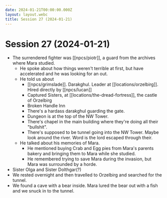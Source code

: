 ```yaml
---
date: 2024-01-21T00:00:00.000Z
layout: layout.webc
title: Session 27 (2024-01-21)
---
```

# Session 27 (2024-01-21)

- The surrendered fighter was [[npcs/piotr]], a guard from the archives where Mara studied.
	- He spoke about how things weren't terrible at first, but have accelerated and he was looking for an out.
	- He told us about
		- [[npcs/grimslade]]. Darakghul. Leader at [[locations/orzelbirg]]. Hired directly by [[npcs/lucan]]
		- Captured Sisters, at [[locations/the-dread-fortress]], the castle of Orzelbirg
		- Broken Handle Inn
		- There's a hardass darakghul guarding the gate.
		- Dungeon is at the top of the NW Tower.
		- There's chapel in the main building where they're doing all their "bullshit".
		- There's supposed to be tunnel going into the NW Tower. Maybe look around the river. Word is the lord escaped through their.
	- He talked about his memories of Mara.
		- He mentioned buying Crab and Egg pies from Mara's parents bakery and bringing them to Mara while she studied.
		- He remembered trying to save Mara during the invasion, but Mara was surrounded by a horde.
- Sister Olga and Sister Dolthgar(?)
- We rested overnight and then travelled to Orzelbirg and searched for the tunnel.
- We found a cave with a bear inside. Mara lured the bear out with a fish and we snuck in to the tunnel.
